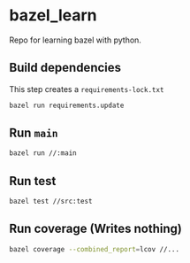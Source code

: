# bazel_learn

Repo for learning bazel with python.

## Build dependencies

This step creates a `requirements-lock.txt`

```bash
bazel run requirements.update
```

## Run `main`

```bash
bazel run //:main
```

## Run test

```bash
bazel test //src:test
```

## Run coverage (Writes nothing)

```bash
bazel coverage --combined_report=lcov //...
```
